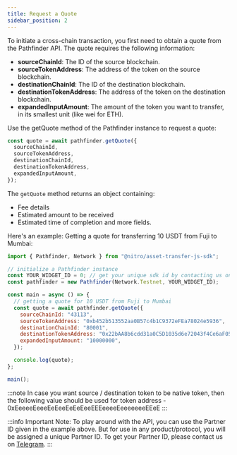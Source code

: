 ```yaml
---
title: Request a Quote
sidebar_position: 2
---
```


To initiate a cross-chain transaction, you first need to obtain a quote from the Pathfinder API. The quote requires the following information:

* **sourceChainId**: The ID of the source blockchain.
* **sourceTokenAddress**: The address of the token on the source blockchain.
* **destinationChainId**: The ID of the destination blockchain.
* **destinationTokenAddress**: The address of the token on the destination blockchain.
* **expandedInputAmount**: The amount of the token you want to transfer, in its smallest unit (like wei for ETH).

Use the getQuote method of the Pathfinder instance to request a quote:
```jsx
const quote = await pathfinder.getQuote({
  sourceChainId,
  sourceTokenAddress,
  destinationChainId,
  destinationTokenAddress,
  expandedInputAmount,
});
```

The `getQuote` method returns an object containing:
* Fee details
* Estimated amount to be received
* Estimated time of completion
and more fields. 

Here's an example:
Getting a quote for transferring 10 USDT from Fuji to Mumbai:
```jsx
import { Pathfinder, Network } from "@nitro/asset-transfer-js-sdk";

// initialize a Pathfinder instance
const YOUR_WIDGET_ID = 0; // get your unique sdk id by contacting us on Telegram
const pathfinder = new Pathfinder(Network.Testnet, YOUR_WIDGET_ID);

const main = async () => {
  // getting a quote for 10 USDT from Fuji to Mumbai
  const quote = await pathfinder.getQuote({
    sourceChainId: "43113",
    sourceTokenAddress: "0xb452b513552aa0B57c4b1C9372eFEa78024e5936",
    destinationChainId: "80001",
    destinationTokenAddress: "0x22bAA8b6cdd31a0C5D1035d6e72043f4Ce6aF054",
    expandedInputAmount: "10000000",
  });

  console.log(quote);
};

main();
```

:::note
In case you want source / destination token to be native token, then the following value should be used for token address - 0xEeeeeEeeeEeEeeEeEeEeeEEEeeeeEeeeeeeeEEeE
:::

:::info
Important Note: 
To play around with the API, you can use the Partner ID given in the example above. But for use in any product/protocol, you will be assigned a unique Partner ID. To get your Partner ID, please contact us on [Telegram](https://t.me/Add_ith).
:::